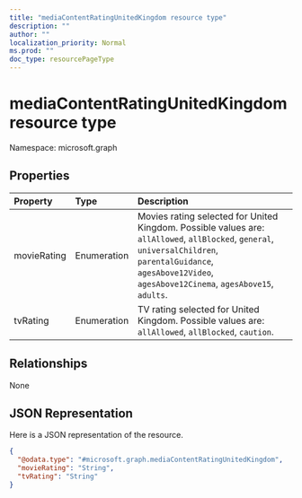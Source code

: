```yaml
---
title: "mediaContentRatingUnitedKingdom resource type"
description: ""
author: ""
localization_priority: Normal
ms.prod: ""
doc_type: resourcePageType
---
```


# mediaContentRatingUnitedKingdom resource type


Namespace: microsoft.graph



## Properties
|Property|Type|Description|
|:---|:---|:---|
|movieRating|Enumeration|Movies rating selected for United Kingdom. Possible values are: `allAllowed`, `allBlocked`, `general`, `universalChildren`, `parentalGuidance`, `agesAbove12Video`, `agesAbove12Cinema`, `agesAbove15`, `adults`.|
|tvRating|Enumeration|TV rating selected for United Kingdom. Possible values are: `allAllowed`, `allBlocked`, `caution`.|

## Relationships
None

## JSON Representation
Here is a JSON representation of the resource.
<!-- {
  "blockType": "resource",
  "@odata.type": "microsoft.graph.mediaContentRatingUnitedKingdom"
}
-->
``` json
{
  "@odata.type": "#microsoft.graph.mediaContentRatingUnitedKingdom",
  "movieRating": "String",
  "tvRating": "String"
}
```

